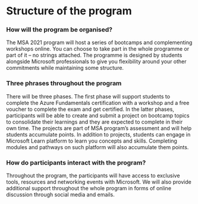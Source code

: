 # Structure of the program

### How will the program be organised?

The MSA 2021 program will host a series of bootcamps and complementing workshops online. You can choose to take part in the whole programme or part of it – no strings attached. The programme is designed by students alongside Microsoft professionals to give you flexibility around your other commitments while maintaining some structure.

### Three phrases throughout the program

​There will be three phases. The first phase will support students to complete the Azure Fundamentals certification with a workshop and a free voucher to complete the exam and get certified. In the latter phases, participants will be able to create and submit a project on bootcamp topics to consolidate their learnings and they are expected to complete in their own time. The projects are part of MSA program’s assessment and will help students accumulate points. In addition to projects, students can engage in Microsoft Learn platform to learn you concepts and skills. Completing modules and pathways on such platform will also accumulate them points. 

### How do participants interact with the program?

Throughout the program, the participants will have access to exclusive tools, resources and networking events with Microsoft. We will also provide additional support throughout the whole program in forms of online discussion through social media and emails.